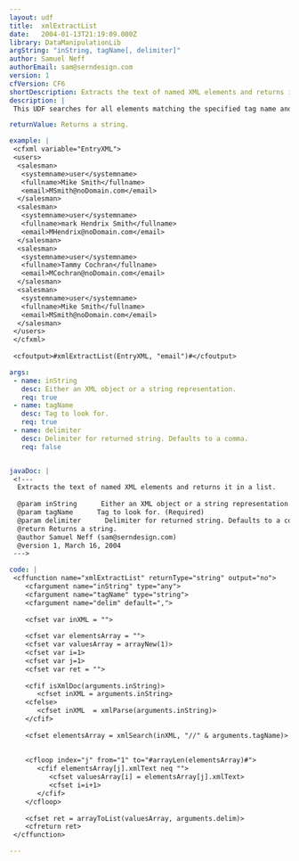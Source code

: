 ```yaml
---
layout: udf
title:  xmlExtractList
date:   2004-01-13T21:19:09.000Z
library: DataManipulationLib
argString: "inString, tagName[, delimiter]"
author: Samuel Neff
authorEmail: sam@serndesign.com
version: 1
cfVersion: CF6
shortDescription: Extracts the text of named XML elements and returns it in a list.
description: |
 This UDF searches for all elements matching the specified tag name and returns a list from the text within those elements.

returnValue: Returns a string.

example: |
 <cfxml variable="EntryXML">
 <users>
  <salesman>
   <systemname>user</systemname>
   <fullname>Mike Smith</fullname>
   <email>MSmith@noDomain.com</email>
  </salesman>
  <salesman>
   <systemname>user</systemname>
   <fullname>mark Hendrix Smith</fullname>
   <email>MHendrix@noDomain.com</email>
  </salesman>
  <salesman>
   <systemname>user</systemname>
   <fullname>Tammy Cochran</fullname>
   <email>MCochran@noDomain.com</email>
  </salesman>
  <salesman>
   <systemname>user</systemname>
   <fullname>Mike Smith</fullname>
   <email>MSmith@noDomain.com</email>
  </salesman>
 </users>
 </cfxml>
 
 <cfoutput>#xmlExtractList(EntryXML, "email")#</cfoutput>

args:
 - name: inString
   desc: Either an XML object or a string representation.
   req: true
 - name: tagName
   desc: Tag to look for.
   req: true
 - name: delimiter
   desc: Delimiter for returned string. Defaults to a comma.
   req: false


javaDoc: |
 <!---
  Extracts the text of named XML elements and returns it in a list.
  
  @param inString      Either an XML object or a string representation. (Required)
  @param tagName      Tag to look for. (Required)
  @param delimiter      Delimiter for returned string. Defaults to a comma. (Optional)
  @return Returns a string. 
  @author Samuel Neff (sam@serndesign.com) 
  @version 1, March 16, 2004 
 --->

code: |
 <cffunction name="xmlExtractList" returnType="string" output="no">
    <cfargument name="inString" type="any">
    <cfargument name="tagName" type="string">
    <cfargument name="delim" default=",">
    
    <cfset var inXML = "">
    
    <cfset var elementsArray = "">
    <cfset var valuesArray = arrayNew(1)>
    <cfset var i=1>
    <cfset var j=1>
    <cfset var ret = "">
    
    <cfif isXmlDoc(arguments.inString)>
       <cfset inXML = arguments.inString>
    <cfelse>
       <cfset inXML  = xmlParse(arguments.inString)>
    </cfif>
    
    <cfset elementsArray = xmlSearch(inXML, "//" & arguments.tagName)>
 
    
    <cfloop index="j" from="1" to="#arrayLen(elementsArray)#">
       <cfif elementsArray[j].xmlText neq "">
          <cfset valuesArray[i] = elementsArray[j].xmlText>
          <cfset i=i+1>
       </cfif>
    </cfloop>
    
    <cfset ret = arrayToList(valuesArray, arguments.delim)>
    <cfreturn ret>
 </cffunction>

---
```


